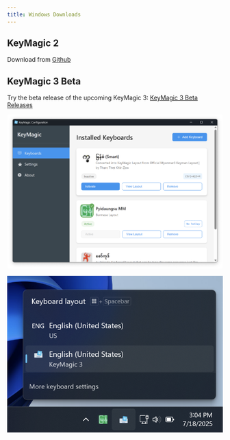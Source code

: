 ```yaml
---
title: Windows Downloads
---
```


## KeyMagic 2

Download from [<i class="fab fa-github"></i>Github][latest]

[latest]: https://github.com/thantthet/keymagic/releases/tag/windows-2.0.1.0

## KeyMagic 3 Beta

Try the beta release of the upcoming KeyMagic 3: [<i class="fab fa-github"></i> KeyMagic 3 Beta Releases](https://github.com/thantthet/keymagic-3/releases/)

![KeyMagic 3 Windows Screenshot](/assets/screenshots/keymagic3-windows-v0.0.5.png)

![Windows System Tray Screenshot](/assets/screenshots/keymagic-in-system-tray.png)

